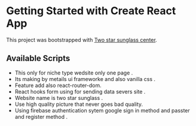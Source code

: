 # Getting Started with Create React App

This project was bootstrapped with [Two star sunglass center](https://github.com/facebook/create-react-app).

## Available Scripts

* This only for niche type wedsite only one page .
* Its making by metails ui frameworke and also vanilla css .
* Feature add also react-router-dom.
* React hooks form using for sending data severs site .
* Website name is two star sunglass .
* Use high quality picture that never goes bad quality.
* Using firebase authentication sytem google sign in method and passter and register method . 